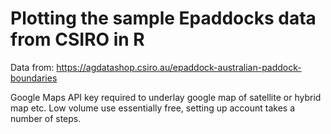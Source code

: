 # Plotting the sample Epaddocks data from CSIRO in R

Data from:
https://agdatashop.csiro.au/epaddock-australian-paddock-boundaries

Google Maps API key required to underlay google map of satellite or hybrid map etc. Low volume use essentially free, setting up account takes a number of steps.
